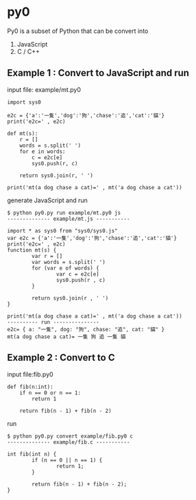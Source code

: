 # py0

Py0 is a subset of Python that can be convert into 

1. JavaScript
2. C / C++

## Example 1 : Convert to JavaScript and run

input file: example/mt.py0

```
import sys0

e2c = {'a':'一隻','dog':'狗','chase':'追','cat':'貓'}
print('e2c=' , e2c)

def mt(s):
	r = []
	words = s.split(' ')
	for e in words: 
		c = e2c[e]
		sys0.push(r, c)

	return sys0.join(r, ' ')

print('mt(a dog chase a cat)=' , mt('a dog chase a cat'))
```

generate JavaScript and run

```
$ python py0.py run example/mt.py0 js
-------------- example/mt.js -----------

import * as sys0 from "sys0/sys0.js"
var e2c = {'a':'一隻','dog':'狗','chase':'追','cat':'貓'}
print('e2c=' , e2c)
function mt(s) {
        var r = []
        var words = s.split(' ')
        for (var e of words) {
                var c = e2c[e]
                sys0.push(r , c)
        }

        return sys0.join(r , ' ')
}

print('mt(a dog chase a cat)=' , mt('a dog chase a cat'))
---------- run ---------------
e2c= { a: "一隻", dog: "狗", chase: "追", cat: "貓" }
mt(a dog chase a cat)= 一隻 狗 追 一隻 貓
```

## Example 2 : Convert to C 

input file:fib.py0

```
def fib(n:int):
	if n == 0 or n == 1:
		return 1

	return fib(n - 1) + fib(n - 2)

```

run

```
$ python py0.py convert example/fib.py0 c
-------------- example/fib.c -----------

int fib(int n) {
        if (n == 0 || n == 1) {
                return 1;
        }

        return fib(n - 1) + fib(n - 2);
}
```
